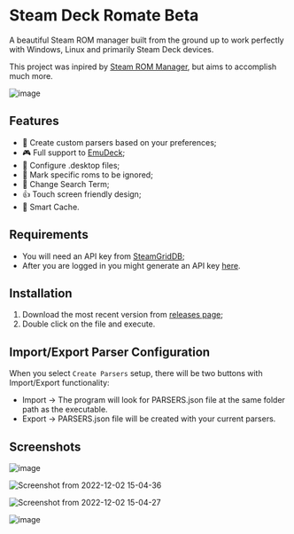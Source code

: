 # Steam Deck Romate Beta

A beautiful Steam ROM manager built from the ground up to work perfectly with Windows, Linux and primarily Steam Deck devices. 

This project was inpired by [Steam ROM Manager](https://github.com/SteamGridDB/steam-rom-manager), but aims to accomplish much more.

![image](https://user-images.githubusercontent.com/26099427/209691525-9425951e-d2a8-409c-bc9e-fa7fd1ec71f3.png)

## Features
- 👾 Create custom parsers based on your preferences;
- 🎮 Full support to [EmuDeck](https://github.com/dragoonDorise/EmuDeck);
- 📂 Configure .desktop files;
- 🙈 Mark specific roms to be ignored;
- 🧐 Change Search Term;
- 👍 Touch screen friendly design;
- 🧠 Smart Cache.

## Requirements
- You will need an API key from [SteamGridDB](https://www.steamgriddb.com/);
- After you are logged in you might generate an API key [here](https://www.steamgriddb.com/profile/preferences/api).

## Installation
1. Download the most recent version from [releases page](https://github.com/brenoprata10/steam-deck-romate/releases);
2. Double click on the file and execute.

## Import/Export Parser Configuration
When you select `Create Parsers` setup, there will be two buttons with Import/Export functionality:
- Import -> The program will look for PARSERS.json file at the same folder path as the executable.
- Export -> PARSERS.json file will be created with your current parsers.

## Screenshots
![image](https://user-images.githubusercontent.com/26099427/209691582-83da2c21-6b76-449d-867d-55d677fab4bd.png)

![Screenshot from 2022-12-02 15-04-36](https://user-images.githubusercontent.com/26099427/205311454-105f5b64-ed85-4859-ba6f-3cc11f34083b.png)

![Screenshot from 2022-12-02 15-04-27](https://user-images.githubusercontent.com/26099427/205311459-4e096f80-dd03-4264-a373-84e7794225d3.png)

![image](https://user-images.githubusercontent.com/26099427/209691637-eda5af6a-bfe2-4a0b-82ab-4d38aae2b240.png)
